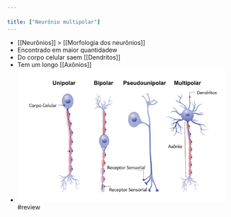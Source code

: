 ```yaml
---

title: ["Neurônio multipolar"]
---
```

+ [[Neurônios]] > [[Morfologia dos neurônios]] 
+ Encontrado em maior quantidadew
+ Do corpo celular saem [[Dendritos]]
+ Tem um longo [[Axônios]]
+ ![Pasted image 20210416171407.png](Pasted%20image%2020210416171407.png)#review 
